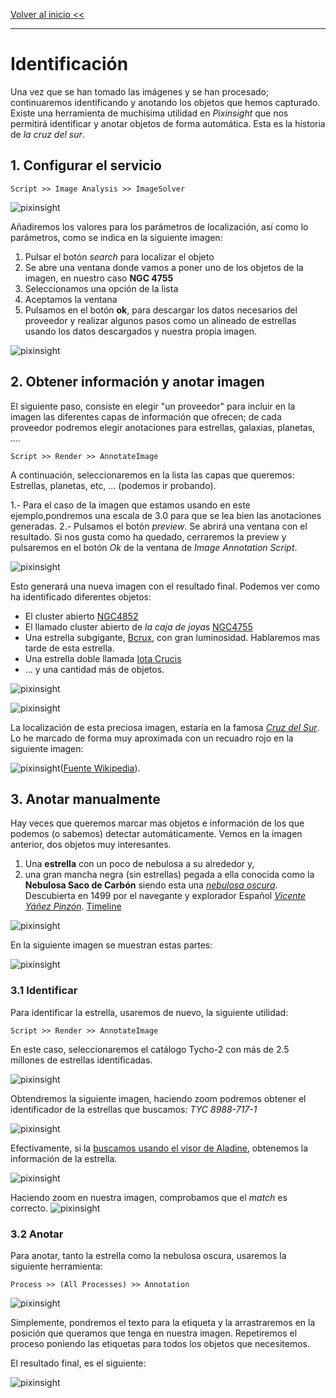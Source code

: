 
[Volver al inicio <<](https://rmaestre.github.io/)

<hr>

# Identificación

Una vez que se han tomado las imágenes y se han procesado; continuaremos identificando y anotando los objetos que hemos capturado. Existe una herramienta de muchísima utilidad en *Pixinsight* que nos permitirá identificar y anotar objetos de forma automática. Esta es la historia de *la cruz del sur*.


## 1. Configurar el servicio


```
Script >> Image Analysis >> ImageSolver
```


![pixinsight](img/pixinsight/imagesolver_conf.jpg)

Añadiremos los valores para los parámetros de localización, así como lo parámetros, como se indica en la siguiente imagen:

1. Pulsar el botón *search* para localizar el objeto
2. Se abre una ventana donde vamos a poner uno de los objetos de la imagen, en nuestro caso **NGC 4755**
3. Seleccionamos una opción de la lista
4. Aceptamos la ventana
5. Pulsamos en el botón **ok**, para descargar los datos necesarios del proveedor y realizar algunos pasos como un alineado de estrellas usando los datos descargados y nuestra propia imagen.

![pixinsight](img/pixinsight/imagesolver_search.jpg)


## 2. Obtener información y anotar imagen

El siguiente paso, consiste en elegir "un proveedor" para incluir en la imagen las diferentes capas de información que ofrecen; de cada proveedor podremos elegir anotaciones para estrellas, galaxias, planetas, ....


```
Script >> Render >> AnnotateImage
```


A continuación, seleccionaremos en la lista las capas que queremos: Estrellas, planetas, etc, ... (podemos ir probando).

1.- Para el caso de la imagen que estamos usando en este ejemplo,pondremos una escala de 3.0 para que se lea bien las anotaciones generadas.
2.- Pulsamos el botón *preview*. Se abrirá una ventana con el resultado. Si nos gusta como ha quedado, cerraremos la preview y pulsaremos en el botón *Ok* de la ventana de *Image Annotation Script*. 


![pixinsight](img/pixinsight/imagesolver_annotate.jpg)


Esto generará una nueva imagen con el resultado final. Podemos ver como ha identificado diferentes objetos:

* El cluster abierto [NGC4852](https://telescopius.com/deep-sky/object/5939/ngc-4852/open-cluster)
* El llamado cluster abierto de *la caja de joyas* [NGC4755](https://telescopius.com/deep-sky/object/5833/jewel-box-cluster/ngc-4755/open-cluster)
* Una estrella subgigante, [Bcrux](https://es.wikipedia.org/wiki/Becrux), con gran luminosidad. Hablaremos mas tarde de esta estrella.
* Una estrella doble llamada [Iota Crucis](https://en.wikipedia.org/wiki/Iota_Crucis)
* ... y una cantidad más de objetos.

![pixinsight](img/pixinsight/imagesolver_annotated.jpg)

![pixinsight](img/pixinsight/imagesolver_cruz_de_sur.jpg)

La localización de esta preciosa imagen, estaría en la famosa [*Cruz del Sur*](https://es.wikipedia.org/wiki/Crux). Lo he marcado de forma muy aproximada con un recuadro rojo en la siguiente imagen:

![pixinsight](img/pixinsight/imagesolver_cruz_de_sur_location.jpg)([Fuente Wikipedia](https://en.wikipedia.org/wiki/Acrux#/media/File:Acrux_kstars.png)).




## 3. Anotar manualmente

Hay veces que queremos marcar mas objetos e información de los que podemos (o sabemos) detectar automáticamente. Vemos en la imagen anterior, dos objetos muy interesantes. 

1. Una **estrella** con un poco de nebulosa a su alrededor y,
2. una gran mancha negra (sin estrellas) pegada a ella conocida como la **Nebulosa Saco de Carbón** siendo esta una [*nebulosa oscura*](https://en.wikipedia.org/wiki/Dark_nebula). Descubierta en 1499 por el navegante y explorador Español [*Vicente Yáñez Pinzón*](https://es.wikipedia.org/wiki/Vicente_Y%C3%A1%C3%B1ez_Pinz%C3%B3n). [Timeline](https://books.google.es/books?id=kTJzDwAAQBAJ&pg=PT319&lpg=PT319&dq=Vicente+Y%C3%A1%C3%B1ez+Pinz%C3%B3n+dark+nebula&source=bl&ots=SPdTACXace&sig=ACfU3U07RlqIzyzMchNHU-xLOipUGdoQ8w&hl=es&sa=X&ved=2ahUKEwjSrKPt3-foAhWmxoUKHcQVDEcQ6AEwA3oECAsQLw#v=onepage&q=Vicente%20Y%C3%A1%C3%B1ez%20Pinz%C3%B3n&f=false)

![pixinsight](img/pixinsight/imagesolver_dark_nebula.jpg)


En la siguiente imagen se muestran estas partes:

![pixinsight](img/pixinsight/imagesolver_manual.jpg)



### 3.1 Identificar

Para identificar la estrella, usaremos de nuevo, la siguiente utilidad:


```
Script >> Render >> AnnotateImage
```

En este caso, seleccionaremos el catálogo Tycho-2 con más de 2.5 millones de estrellas identificadas.

![pixinsight](img/pixinsight/imagesolver_manual_1.jpg)

Obtendremos la siguiente imagen, haciendo zoom podremos obtener el identificador de la estrellas que buscamos: *TYC 8988-717-1*

![pixinsight](img/pixinsight/imagesolver_manual_2.jpg)

Efectivamente, si la [buscamos usando el visor de Aladine](http://aladin.u-strasbg.fr/AladinLite/?target=HD%20311999&fov=0.033334&survey=P%2fDSS2%2fcolor), obtenemos la información de la estrella.


![pixinsight](img/pixinsight/imagesolver_manual_3.jpg)

Haciendo zoom en nuestra imagen, comprobamos que el *match* es correcto.
![pixinsight](img/pixinsight/imagesolver_manual_4.jpg)



### 3.2 Anotar

Para anotar, tanto la estrella como la nebulosa oscura, usaremos la siguiente herramienta:


```
Process >> (All Processes) >> Annotation
```

![pixinsight](img/pixinsight/imagesolver_manual_5.jpg)

Simplemente, pondremos el texto para la etiqueta y la arrastraremos en la posición que queramos que tenga en nuestra imagen. Repetiremos el proceso poniendo las etiquetas para todos los objetos que necesitemos.

El resultado final, es el siguiente:

![pixinsight](img/pixinsight/imagesolver_cruz_del_sur_final.jpg)


